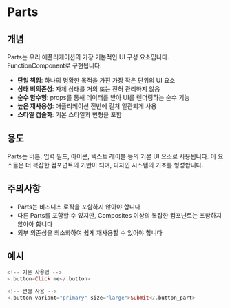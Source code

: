 # Parts

## 개념

Parts는 우리 애플리케이션의 가장 기본적인 UI 구성 요소입니다.
FunctionComponent로 구현됩니다.

- **단일 책임**: 하나의 명확한 목적을 가진 가장 작은 단위의 UI 요소
- **상태 비의존성**: 자체 상태를 거의 또는 전혀 관리하지 않음
- **순수 함수형**: props를 통해 데이터를 받아 UI를 렌더링하는 순수 기능
- **높은 재사용성**: 애플리케이션 전반에 걸쳐 일관되게 사용
- **스타일 캡슐화**: 기본 스타일과 변형을 포함

## 용도

Parts는 버튼, 입력 필드, 아이콘, 텍스트 레이블 등의 기본 UI 요소로 사용됩니다. 이 요소들은 더 복잡한 컴포넌트의 기반이 되며, 디자인 시스템의 기초를 형성합니다.


## 주의사항

- Parts는 비즈니스 로직을 포함하지 않아야 합니다
- 다른 Parts를 포함할 수 있지만, Composites 이상의 복잡한 컴포넌트는 포함하지 않아야 합니다
- 외부 의존성을 최소화하여 쉽게 재사용할 수 있어야 합니다


## 예시

```heex
<!-- 기본 사용법 -->
<.button>Click me</.button>

<!-- 변형 사용 -->
<.button variant="primary" size="large">Submit</.button_part>
```
